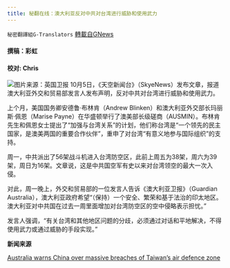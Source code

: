 ```yaml
---
title: 秘翻在线：澳大利亚反对中共对台湾进行威胁和使用武力
---
```

`秘密翻譯組G-Translators` [轉載自GNews](https://gnews.org/zh-hans/1574657/)

#### 撰稿：彩虹

#### 校对: Chris
![](https://assets.gnews.org/wp-content/uploads/2021/10/图片1-10.jpg)图片来源：英国卫报
10月5日，《天空新闻台》（SkyeNews）发布文章，报道澳大利亚外交和贸易部发言人发布声明，反对中共对台湾进行威胁和使用武力。

上个月，美国国务卿安德鲁·布林肯（Andrew Blinken）和澳大利亚外交部长玛丽斯·佩恩（Marise Payne）在华盛顿举行了澳美部长级磋商（AUSMIN）。布林肯先生和佩恩女士提出了“加强与台湾关系”的计划，他们称台湾是“一个领先的民主国家，是澳美两国的重要合作伙伴”，重申了对台湾“有意义地参与国际组织”的支持。

周一，中共派出了56架战斗机进入台湾防空区，此前上周五为38架，周六为39架，周日为16架。文章说，这是中共国空军有史以来对台湾领空的最大一次入侵。

对此，周一晚上，外交和贸易部的一位发言人告诉《澳大利亚卫报》（Guardian Australia），澳大利亚政府希望“（保持）一个安全、繁荣和基于法治的印太地区。澳大利亚对中共国在过去一周里面增加对台湾防空区的空中侵略表示担忧。”

发言人强调，“有关台湾和其他地区问题的分歧，必须通过对话和平地解决，不得使用武力或通过威胁的手段实现。”

**新闻来源**

[Australia warns China over massive breaches of Taiwan’s air defence zone](https://www.skynews.com.au/australia-news/politics/australia-warns-china-over-massive-breaches-of-taiwans-sovereign-airspace/news-story/2110a020221b234b35965dc5c0755185)
